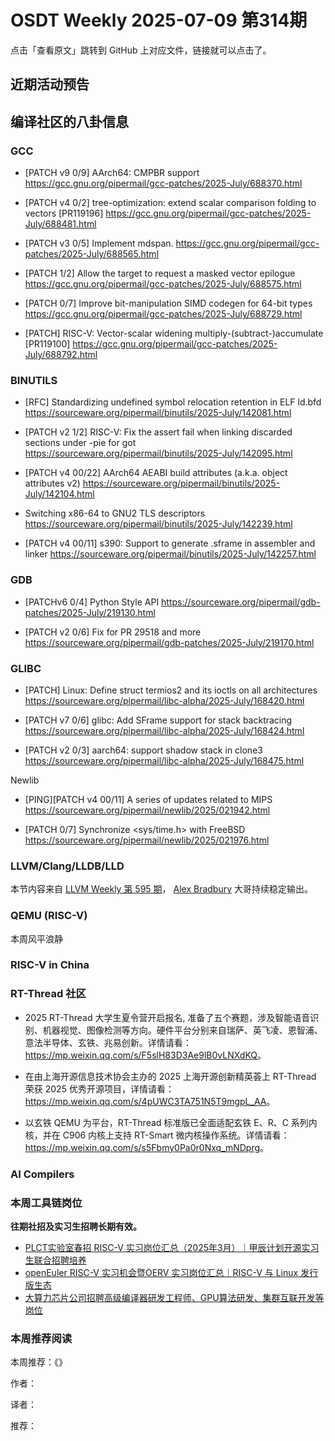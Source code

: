 # OSDT Weekly 2025-07-09 第314期

点击「查看原文」跳转到 GitHub 上对应文件，链接就可以点击了。

## 近期活动预告

## 编译社区的八卦信息

### GCC

- [PATCH v9 0/9] AArch64: CMPBR support
  https://gcc.gnu.org/pipermail/gcc-patches/2025-July/688370.html

- [PATCH v4 0/2] tree-optimization: extend scalar comparison folding to vectors [PR119196]
  https://gcc.gnu.org/pipermail/gcc-patches/2025-July/688481.html

- [PATCH v3 0/5] Implement mdspan.
  https://gcc.gnu.org/pipermail/gcc-patches/2025-July/688565.html

- [PATCH 1/2] Allow the target to request a masked vector epilogue
  https://gcc.gnu.org/pipermail/gcc-patches/2025-July/688575.html

- [PATCH 0/7] Improve bit-manipulation SIMD codegen for 64-bit types
  https://gcc.gnu.org/pipermail/gcc-patches/2025-July/688729.html

- [PATCH] RISC-V: Vector-scalar widening multiply-(subtract-)accumulate [PR119100]
  https://gcc.gnu.org/pipermail/gcc-patches/2025-July/688792.html

### BINUTILS

- [RFC] Standardizing undefined symbol relocation retention in ELF ld.bfd
  https://sourceware.org/pipermail/binutils/2025-July/142081.html

- [PATCH v2 1/2] RISC-V: Fix the assert fail when linking discarded sections under -pie for got
  https://sourceware.org/pipermail/binutils/2025-July/142095.html

- [PATCH v4 00/22] AArch64 AEABI build attributes (a.k.a. object attributes v2)
  https://sourceware.org/pipermail/binutils/2025-July/142104.html

- Switching x86-64 to GNU2 TLS descriptors
  https://sourceware.org/pipermail/binutils/2025-July/142239.html

- [PATCH v4 00/11] s390: Support to generate .sframe in assembler and linker
  https://sourceware.org/pipermail/binutils/2025-July/142257.html

### GDB

- [PATCHv6 0/4] Python Style API
  https://sourceware.org/pipermail/gdb-patches/2025-July/219130.html

- [PATCH v2 0/6] Fix for PR 29518 and more
  https://sourceware.org/pipermail/gdb-patches/2025-July/219170.html

### GLIBC

- [PATCH] Linux: Define struct termios2 and its ioctls on all architectures
  https://sourceware.org/pipermail/libc-alpha/2025-July/168420.html

- [PATCH v7 0/6] glibc: Add SFrame support for stack backtracing
  https://sourceware.org/pipermail/libc-alpha/2025-July/168424.html

- [PATCH v2 0/3] aarch64: support shadow stack in clone3
  https://sourceware.org/pipermail/libc-alpha/2025-July/168475.html

Newlib

- [PING][PATCH v4 00/11] A series of updates related to MIPS
  https://sourceware.org/pipermail/newlib/2025/021942.html

- [PATCH 0/7] Synchronize <sys/time.h> with FreeBSD
  https://sourceware.org/pipermail/newlib/2025/021976.html  

### LLVM/Clang/LLDB/LLD

本节内容来自 [LLVM Weekly 第 595 期](http://llvmweekly.org/issue/595)，
[Alex Bradbury](https://www.linkedin.com/in/alex-bradbury/) 大哥持续稳定输出。

### QEMU (RISC-V)

本周风平浪静

### RISC-V in China

### RT-Thread 社区

- 2025 RT-Thread 大学生夏令营开启报名, 准备了五个赛题，涉及智能语音识别、机器视觉、图像检测等方向。硬件平台分别来自瑞萨、英飞凌、恩智浦、意法半导体、玄铁、兆易创新。详情请看：<https://mp.weixin.qq.com/s/F5slH83D3Ae9lB0vLNXdKQ>。

- 在由上海开源信息技术协会主办的 2025 上海开源创新精英荟上 RT-Thread 荣获 2025 优秀开源项目，详情请看：<https://mp.weixin.qq.com/s/4pUWC3TA751N5T9mgpL_AA>。

- 以玄铁 QEMU 为平台，RT-Thread 标准版已全面适配玄铁 E、R、C 系列内核，并在 C906 内核上支持 RT-Smart 微内核操作系统。详情请看：<https://mp.weixin.qq.com/s/s5Fbmy0Pa0r0Nxq_mNDprg>。

### AI Compilers

### 本周工具链岗位

**往期社招及实习生招聘长期有效。**

- [PLCT实验室春招 RISC-V 实习岗位汇总（2025年3月）｜甲辰计划开源实习生联合招聘培养](https://mp.weixin.qq.com/s/no5v_YeGI3LUE7mYv5wUpQ)
- [openEuler RISC-V 实习机会暨OERV 实习岗位汇总｜RISC-V 与 Linux 发行版生态](https://mp.weixin.qq.com/s/87XEhORtte_iTTZqjinX2g)
- [大算力芯片公司招聘高级编译器研发工程师、GPU算法研发、集群互联开发等岗位](https://mp.weixin.qq.com/s/ONoNJ5jZmL794AdtlHrDuQ)

### 本周推荐阅读

本周推荐：《》

作者：

译者：

推荐：

